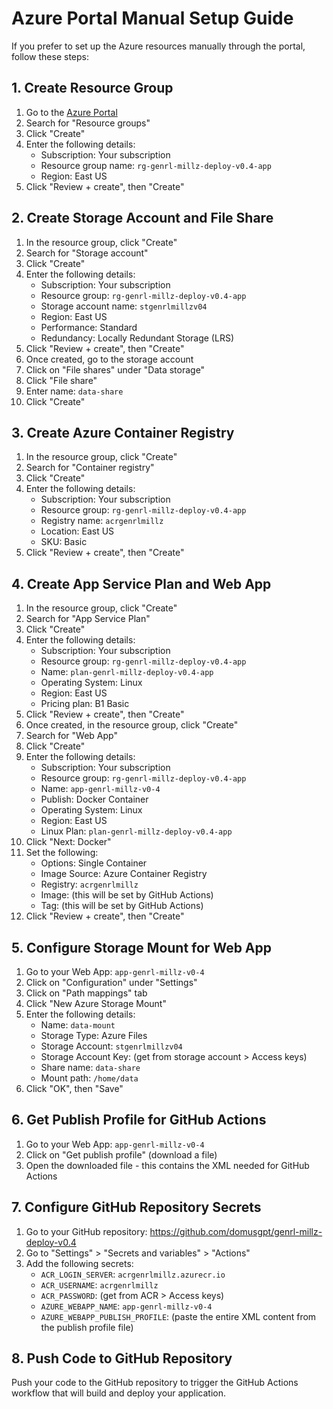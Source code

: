 # Azure Portal Manual Setup Guide

If you prefer to set up the Azure resources manually through the portal, follow these steps:

## 1. Create Resource Group

1. Go to the [Azure Portal](https://portal.azure.com)
2. Search for "Resource groups"
3. Click "Create"
4. Enter the following details:
   - Subscription: Your subscription
   - Resource group name: `rg-genrl-millz-deploy-v0.4-app`
   - Region: East US
5. Click "Review + create", then "Create"

## 2. Create Storage Account and File Share

1. In the resource group, click "Create"
2. Search for "Storage account"
3. Click "Create"
4. Enter the following details:
   - Subscription: Your subscription
   - Resource group: `rg-genrl-millz-deploy-v0.4-app`
   - Storage account name: `stgenrlmillzv04`
   - Region: East US
   - Performance: Standard
   - Redundancy: Locally Redundant Storage (LRS)
5. Click "Review + create", then "Create"
6. Once created, go to the storage account
7. Click on "File shares" under "Data storage"
8. Click "File share"
9. Enter name: `data-share`
10. Click "Create"

## 3. Create Azure Container Registry

1. In the resource group, click "Create"
2. Search for "Container registry"
3. Click "Create"
4. Enter the following details:
   - Subscription: Your subscription
   - Resource group: `rg-genrl-millz-deploy-v0.4-app`
   - Registry name: `acrgenrlmillz`
   - Location: East US
   - SKU: Basic
5. Click "Review + create", then "Create"

## 4. Create App Service Plan and Web App

1. In the resource group, click "Create"
2. Search for "App Service Plan"
3. Click "Create"
4. Enter the following details:
   - Subscription: Your subscription
   - Resource group: `rg-genrl-millz-deploy-v0.4-app`
   - Name: `plan-genrl-millz-deploy-v0.4-app`
   - Operating System: Linux
   - Region: East US
   - Pricing plan: B1 Basic
5. Click "Review + create", then "Create"
6. Once created, in the resource group, click "Create"
7. Search for "Web App"
8. Click "Create"
9. Enter the following details:
   - Subscription: Your subscription
   - Resource group: `rg-genrl-millz-deploy-v0.4-app`
   - Name: `app-genrl-millz-v0-4`
   - Publish: Docker Container
   - Operating System: Linux
   - Region: East US
   - Linux Plan: `plan-genrl-millz-deploy-v0.4-app`
10. Click "Next: Docker"
11. Set the following:
    - Options: Single Container
    - Image Source: Azure Container Registry
    - Registry: `acrgenrlmillz`
    - Image: (this will be set by GitHub Actions)
    - Tag: (this will be set by GitHub Actions)
12. Click "Review + create", then "Create"

## 5. Configure Storage Mount for Web App

1. Go to your Web App: `app-genrl-millz-v0-4`
2. Click on "Configuration" under "Settings"
3. Click on "Path mappings" tab
4. Click "New Azure Storage Mount"
5. Enter the following details:
   - Name: `data-mount`
   - Storage Type: Azure Files
   - Storage Account: `stgenrlmillzv04`
   - Storage Account Key: (get from storage account > Access keys)
   - Share name: `data-share`
   - Mount path: `/home/data`
6. Click "OK", then "Save"

## 6. Get Publish Profile for GitHub Actions

1. Go to your Web App: `app-genrl-millz-v0-4`
2. Click on "Get publish profile" (download a file)
3. Open the downloaded file - this contains the XML needed for GitHub Actions

## 7. Configure GitHub Repository Secrets

1. Go to your GitHub repository: https://github.com/domusgpt/genrl-millz-deploy-v0.4
2. Go to "Settings" > "Secrets and variables" > "Actions"
3. Add the following secrets:
   - `ACR_LOGIN_SERVER`: `acrgenrlmillz.azurecr.io`
   - `ACR_USERNAME`: `acrgenrlmillz`
   - `ACR_PASSWORD`: (get from ACR > Access keys)
   - `AZURE_WEBAPP_NAME`: `app-genrl-millz-v0-4`
   - `AZURE_WEBAPP_PUBLISH_PROFILE`: (paste the entire XML content from the publish profile file)

## 8. Push Code to GitHub Repository

Push your code to the GitHub repository to trigger the GitHub Actions workflow that will build and deploy your application.